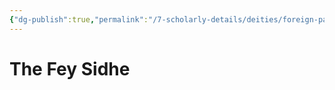 ```yaml
---
{"dg-publish":true,"permalink":"/7-scholarly-details/deities/foreign-pantheons/the-fey-sidhe/the-fey-sidhe/"}
---
```


# The Fey Sidhe


